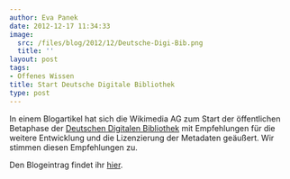 ```yaml
---
author: Eva Panek
date: 2012-12-17 11:34:33
image:
  src: /files/blog/2012/12/Deutsche-Digi-Bib.png
  title: ''
layout: post
tags:
- Offenes Wissen
title: Start Deutsche Digitale Bibliothek
type: post
---
```


  
In einem Blogartikel hat sich die Wikimedia AG zum Start der öffentlichen Betaphase der [Deutschen Digitalen Bibliothek](http://www.deutsche-digitale-bibliothek.de/) mit Empfehlungen für die weitere Entwicklung und die Lizenzierung der Metadaten geäußert. Wir stimmen diesen Empfehlungen zu.

Den Blogeintrag findet ihr [hier](http://blog.wikimedia.de/2012/11/28/deutsche-digitale-bibliothek-beta-ddb/).